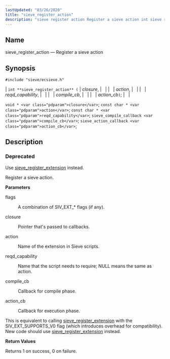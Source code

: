 ```yaml
---
lastUpdated: "03/26/2020"
title: "sieve_register_action"
description: "sieve register action Register a sieve action int sieve register action closure action reqd capability compile cb action cb void closure const char action const char reqd capability sieve compile callback compile cb sieve action callback action cb Use sieve register extension instead Register a sieve action flags A combination..."
---
```


<a name="apis.sieve_register_action"></a> 
## Name

sieve_register_action — Register a sieve action

## Synopsis

`#include "sieve/ecsieve.h"`

| `int **sieve_register_action** (` | <var class="pdparam">closure</var>, |   |
|   | <var class="pdparam">action</var>, |   |
|   | <var class="pdparam">reqd_capability</var>, |   |
|   | <var class="pdparam">compile_cb</var>, |   |
|   | <var class="pdparam">action_cb</var>`)`; |   |

`void * <var class="pdparam">closure</var>`;
`const char * <var class="pdparam">action</var>`;
`const char * <var class="pdparam">reqd_capability</var>`;
`sieve_compile_callback <var class="pdparam">compile_cb</var>`;
`sieve_action_callback <var class="pdparam">action_cb</var>`;<a name="idp60462224"></a> 
## Description

### Deprecated

Use [sieve_register_extension](/momentum/3/3-api/apis-sieve-register-extension) instead.

Register a sieve action.

**<a name="idp60465344"></a> Parameters**

<dl class="variablelist">

<dt>flags</dt>

<dd>

A combination of SIV_EXT_* flags (if any).

</dd>

<dt>closure</dt>

<dd>

Pointer that's passed to callbacks.

</dd>

<dt>action</dt>

<dd>

Name of the extension in Sieve scripts.

</dd>

<dt>reqd_capability</dt>

<dd>

Name that the script needs to require; NULL means the same as action.

</dd>

<dt>compile_cb</dt>

<dd>

Callback for compile phase.

</dd>

<dt>action_cb</dt>

<dd>

Callback for execution phase.

</dd>

</dl>

This is equivalent to calling [sieve_register_extension](/momentum/3/3-api/apis-sieve-register-extension) with the SIV_EXT_SUPPORTS_V0 flag (which introduces overhead for compatibility). New code should use [sieve_register_extension](/momentum/3/3-api/apis-sieve-register-extension) instead.

**<a name="idp60479136"></a> Return Values**

Returns 1 on success, 0 on failure.